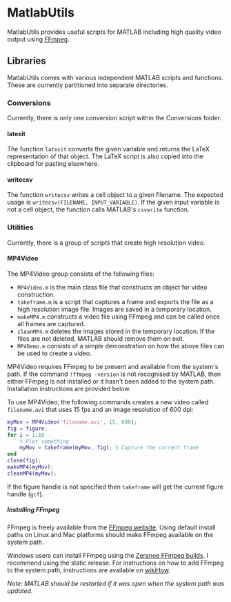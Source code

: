 # MatlabUtils
MatlabUtils provides useful scripts for MATLAB including high quality video output using [FFmpeg](http://www.ffmpeg.org/).

## Libraries
MatlabUtils comes with various independent MATLAB scripts and functions. These are currently partitioned into separate directories.

### Conversions
Currently, there is only one conversion script within the Conversions folder.

#### latexit
The function `latexit` converts the given variable and returns the LaTeX representation of that object. The LaTeX script is also copied into the clipboard for pasting elsewhere.

#### writecsv
The function `writecsv` writes a cell object to a given filename. The expected usage is `writecsv(FILENAME, INPUT_VARIABLE)`. If the given input variable is not a cell object, the function calls MATLAB's `csvwrite` function.

### Utilities
Currently, there is a group of scripts that create high resolution video.

#### MP4Video
The MP4Video group consists of the following files:

* `MP4Video.m` is the main class file that constructs an object for video construction.
* `takeframe.m` is a script that captures a frame and exports the file as a high resolution image file. Images are saved in a temporary location.
* `makeMP4.m` constructs a video file using FFmpeg and can be called once all frames are captured.
* `cleanMP4.m` deletes the images stored in the temporary location. If the files are not deleted, MATLAB should remove them on exit.
* `MP4Demo.m` consists of a simple demonstration on how the above files can be used to create a video.

MP4Video requires FFmpeg to be present and available from the system's path. If the command ``!ffmpeg -version`` is not recognised by MATLAB, then either FFmpeg is not installed or it hasn't been added to the system path. Installation instructions are provided below.

To use MP4Video, the following commands creates a new video called `filename.avi` that uses 15 fps and an image resolution of 600 dpi:

```matlab
myMov = MP4Video('filename.avi', 15, 600);
fig = figure;
for i = 1:10
    % Plot something
    myMov = takeframe(myMov, fig); % Capture the current frame
end
close(fig);
makeMP4(myMov);
cleanMP4(myMov);
```

If the figure handle is not specified then `takeframe` will get the current figure handle (`gcf`).

##### Installing FFmpeg
FFmpeg is freely available from the [FFmpeg website](http://www.ffmpeg.org/download.html). Using default install paths on Linux and Mac platforms should make FFmpeg available on the system path.

Windows users can install FFmpeg using the [Zeranoe FFmpeg builds](http://ffmpeg.zeranoe.com/builds/). I recommend using the static release. For instructions on how to add FFmpeg to the system path, instructions are available on [wikiHow](http://www.wikihow.com/Install-FFmpeg-on-Windows).

*Note: MATLAB should be restarted if it was open when the system path was updated.*